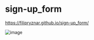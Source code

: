 # sign-up_form
https://filipryznar.github.io/sign-up_form/

![image](https://github.com/filipryznar/sign-up_form/assets/103883095/6a8e1431-e814-47fc-a4f8-3f129dfe5cac)
